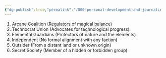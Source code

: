 ```yaml
---
{"dg-publish":true,"permalink":"/800-personal-development-and-journaling/810-hermit-gaming/games-in-development/the-world-of-elysara/characters/character-creation-tables/character-faction-alignment/"}
---
```


1. Arcane Coalition (Regulators of magical balance)
2. Technocrat Union (Advocates for technological progress)
3. Elemental Guardians (Protectors of nature and the elements)
4. Independent (No formal alignment with any faction)
5. Outsider (From a distant land or unknown origin)
6. Secret Society (Member of a hidden or forbidden group)